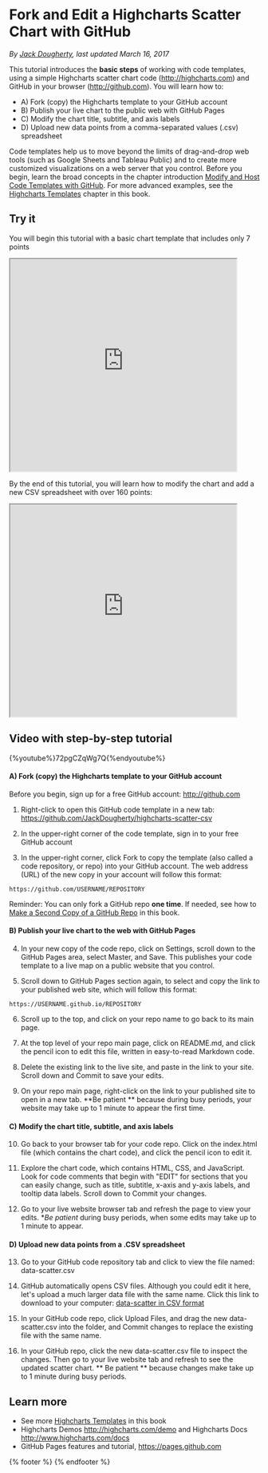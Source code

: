 # Fork and Edit a Highcharts Scatter Chart with GitHub
*By [Jack Dougherty](../../introduction/who.md), last updated March 16, 2017*

This tutorial introduces the **basic steps** of working with code templates, using a simple Highcharts scatter chart code (http://highcharts.com) and GitHub in your browser (http://github.com). You will learn how to:
- A) Fork (copy) the Highcharts template to your GitHub account
- B) Publish your live chart to the public web with GitHub Pages
- C) Modify the chart title, subtitle, and axis labels
- D) Upload new data points from a comma-separated values (.csv) spreadsheet

Code templates help us to move beyond the limits of drag-and-drop web tools (such as Google Sheets and Tableau Public) and to create more customized visualizations on a web server that you control. Before you begin, learn the broad concepts in the chapter introduction [Modify and Host Code Templates with GitHub](../github). For more advanced examples, see the [Highcharts Templates](../highcharts) chapter in this book.

## Try it
You will begin this tutorial with a basic chart template that includes only 7 points
<iframe src="https://jackdougherty.github.io/highcharts-scatter-csv/" width="90%" height=425></iframe>

By the end of this tutorial, you will learn how to modify the chart and add a new CSV spreadsheet with over 160 points:
<iframe src="https://jackdougherty.github.io/highcharts-scatter-csv-instructor-sample/" width="90%" height=425></iframe>

## Video with step-by-step tutorial

{%youtube%}72pgCZqWg7Q{%endyoutube%}

#### A) Fork (copy) the Highcharts template to your GitHub account

Before you begin, sign up for a free GitHub account: http://github.com

1) Right-click to open this GitHub code template in a new tab: https://github.com/JackDougherty/highcharts-scatter-csv

2) In the upper-right corner of the code template, sign in to your free GitHub account

3) In the upper-right corner, click Fork to copy the template (also called a code repository, or repo) into your GitHub account. The web address (URL) of the new copy in your account will follow this format:
```
https://github.com/USERNAME/REPOSITORY
```

Reminder: You can only fork a GitHub repo **one time**. If needed, see how to [Make a Second Copy of a GitHub Repo](../second-copy) in this book.

#### B) Publish your live chart to the web with GitHub Pages
4) In your new copy of the code repo, click on Settings, scroll down to the GitHub Pages area, select Master, and Save. This publishes your code template to a live map on a public website that you control.

5) Scroll down to GitHub Pages section again, to select and copy the link to your published web site, which will follow this format:
```
https://USERNAME.github.io/REPOSITORY
```

6) Scroll up to the top, and click on your repo name to go back to its main page.

7) At the top level of your repo main page, click on README.md, and click the pencil icon to edit this file, written in easy-to-read Markdown code.

8) Delete the existing link to the live site, and paste in the link to your site. Scroll down and Commit to save your edits.

9) On your repo main page, right-click on the link to your published site to open in a new tab. **Be patient ** because during busy periods, your website may take up to 1 minute to appear the first time.

#### C) Modify the chart title, subtitle, and axis labels
10) Go back to your browser tab for your code repo. Click on the index.html file (which contains the chart code), and click the pencil icon to edit it.

11) Explore the chart code, which contains HTML, CSS, and JavaScript. Look for code comments that begin with "EDIT" for sections that you can easily change, such as title, subtitle, x-axis and y-axis labels, and tooltip data labels. Scroll down to Commit your changes.

12) Go to your live website browser tab and refresh the page to view your edits. **Be patient* during busy periods, when some edits may take up to 1 minute to appear.

#### D) Upload new data points from a .CSV spreadsheet

13) Go to your GitHub code repository tab and click to view the file named: data-scatter.csv

14) GitHub automatically opens CSV files. Although you could edit it here, let's upload a much larger data file with the same name. Click this link to download to your computer: [data-scatter in CSV format](https://www.datavizforall.org/github/highcharts/data-scatter.csv)

15) In your GitHub code repo, click Upload Files, and drag the new data-scatter.csv into the folder, and Commit changes to replace the existing file with the same name.

16) In your GitHub repo, click the new data-scatter.csv file to inspect the changes. Then go to your live website tab and refresh to see the updated scatter chart. ** Be patient ** because changes make take up to 1 minute during busy periods.

## Learn more
- See more [Highcharts Templates](../highcharts) in this book
- Highcharts Demos http://highcharts.com/demo and Highcharts Docs http://www.highcharts.com/docs
- GitHub Pages features and tutorial, https://pages.github.com

{% footer %}
{% endfooter %}
